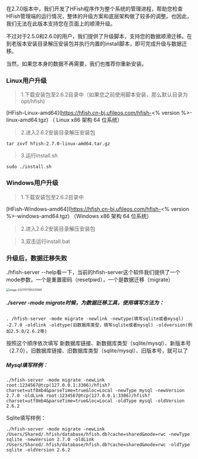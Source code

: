 

在2.7.0版本中，我们开发了HFish程序作为整个系统的管理进程，帮助您检查HFish管理端的运行情况，整体的升级方案和底层架构做了较多的调整。也因此，我们无法在此版本支持您在页面上的顺滑升级。

不过对于2.5.0和2.6.0的用户，我们提供了升级脚本，支持您的数据顺滑迁移。在到老版本安装目录解压安装包并执行内置的install脚本，即可完成升级与数据迁移。

当然，如果您本身的数据不再需要，我们也推荐你重新安装。

### Linux用户升级

> 1.下载安装包至2.6.2目录中（如果您之前使用脚本安装，那么默认目录为opt/hfish)

[HFish-Linux-amd64](https://hfish.cn-bj.ufileos.com/hfish-<% version %>-linux-amd64.tgz) （ Linux x86 架构 64 位系统）

> 2.进入2.6.2安装目录解压安装包

```
tar zxvf hfish-2.7.0-linux-amd64.tar.gz
```



> 3.运行install.sh

```
sudo ./install.sh
```



### Windows用户升级

> 1.下载安装包至2.6.2目录中

[HFish-Windows-amd64](https://hfish.cn-bj.ufileos.com/hfish-<% version %>-windows-amd64.tgz) （Windows x86 架构 64 位系统）

> 2.进入2.6.2安装目录解压安装包



> 3.双击运行install.bat





### 升级后，数据迁移失败

./hfish-server --help看一下，当前的hfish-server这个软件我们提供了一个mode参数，一个是重置密码（resetpwd），一个是数据迁移（migrate）

<img src="http://img.threatbook.cn/hfish/image-20211117105331269.png" alt="image-20211117105331269" style="zoom:50%;" />

##### ./server -mode migrate时候，为数据迁移工具，使用填写方法为：

```
. /hfish-server -mode migrate -newlink -newtype(填写sqlite或者mysql) -2.7.0 -oldlink -oldtype(旧数据库类型，填写sqlite或者mysql) -oldversion(例如2.5.0/2.6.2等)
```

 按照这个顺序依次填写 新数据库链接、新数据库类型（sqlite/mysql）、新版本号（2.7.0），旧数据库链接、旧数据库类型（sqlite/mysql）、旧版本号，就可以了

##### Mysql填写样例：

```shell
./hfish-server -mode migrate -newLink root:1234567@tcp(127.0.0.1:3306)/hfish?charset=utf8mb4&parseTime=true&loc=Local -newType mysql -newVersion 2.7.0 -oldLink root:1234567@tcp(127.0.0.1:3306)/hfish?charset=utf8mb4&parseTime=true&loc=Local -oldType mysql -oldVersion 2.6.2
```

Sqlite填写样例：

```shell
./hfish-server -mode migrate -newLink /Users/Shared/.hfish/database/hfish.db?cache=shared&mode=rwc -newType sqlite -newVersion 2.7.0 -oldLink /Users/Shared/.hfish/database/hfish.db?cache=shared&mode=rwc -oldType sqlite -oldVersion 2.6.2
```

